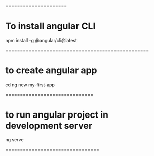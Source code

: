 =====================
# To install angular CLI

npm install -g @angular/cli@latest

=================================================
# to create angular app

cd <folder-where-I-need-to-create-angular-project>
ng new my-first-app

==============================
# to run angular project in development server

ng serve

================================